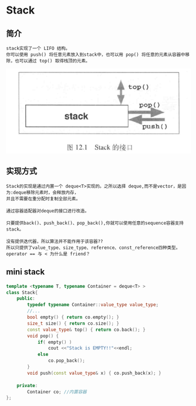 # Stack

## 简介
    stack实现了一个 LIFO 结构。
    你可以使用 push() 将任意元素放入到stack中，也可以用 pop() 将任意的元素从容器中移除，也可以通过 top() 取得栈顶的元素。
![ss](stack-1.PNG?raw=trueg)

## 实现方式
    Stack的实现是通过内置一个 deque<T>实现的。之所以选择 deque,而不是vector，是因为:deque移除元素时，会释放内存，
    并且不需要在重分配时复制全部元素。

    通过容器适配器对deque的接口进行改造。

    只要提供back()、push_back()、pop_back(),你就可以使用任意的sequence容器支持 stack。

    没有提供迭代器，所以算法并不能作用于该容器?? 
	所以只提供了value_type、size_type、reference、const_reference四种类型。
	operator == 与 < 为什么是 friend？
## mini stack
```c++
template <typename T, typename Container = deque<T> >
class Stack{
	public:
		typedef typename Container::value_type value_type;
		//...
		bool empty() { return co.empty(); }
		size_t size() { return co.size(); }
		const value_type& top() { return co.back(); }
		void pop() { 
			if( empty() ) 
				cout <<"Stack is EMPTY!!"<<endl;
			else 
				co.pop_back();
		}
		void push(const value_type& x) { co.push_back(x); } 

	private:
		Container co; //内置容器
};
```
